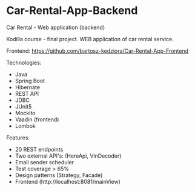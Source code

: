 # Car-Rental-App-Backend
Car Rental - Web application (backend)

Kodilla course - final project. WEB application of car rental service.

Frontend: https://github.com/bartosz-kedziora/Car-Rental-App-Frontend

Technologies:

- Java
- Spring Boot
- Hibernate
- REST API
- JDBC
- JUnit5
- Mockito
- Vaadin (frontend)
- Lombok

Features:

- 20 REST endpoints
- Two external API's: (HereApi, VinDecoder)
- Email sender scheduler
- Test coverage > 65%
- Design patterns (Strategy, Facade)
- Frontend (http://localhost:8081/mainView)





